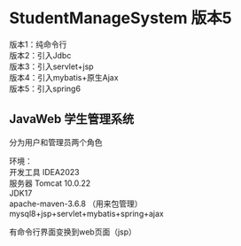 # StudentManageSystem 版本5    
  
版本1：纯命令行  
版本2：引入Jdbc  
版本3：引入servlet+jsp  
版本4：引入mybatis+原生Ajax  
版本5：引入spring6  
## JavaWeb 学生管理系统  
分为用户和管理员两个角色  

环境：  
开发工具 IDEA2023   
服务器 Tomcat 10.0.22  
JDK17   
apache-maven-3.6.8 （用来包管理）      
mysql8+jsp+servlet+mybatis+spring+ajax

有命令行界面变换到web页面（jsp）

